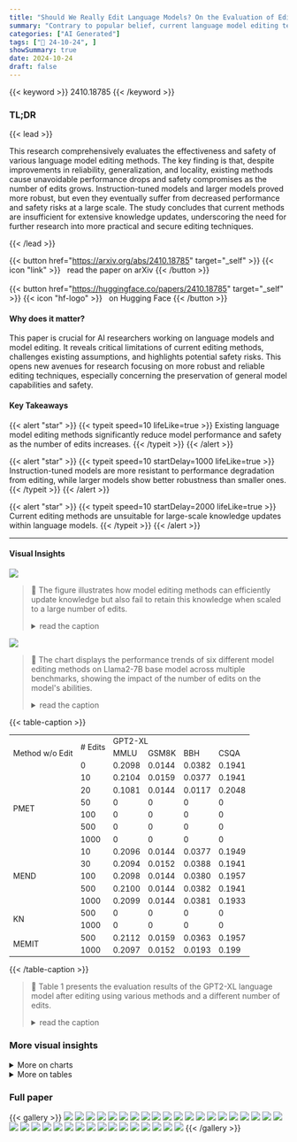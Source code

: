 ```yaml
---
title: "Should We Really Edit Language Models? On the Evaluation of Edited Language Models"
summary: "Contrary to popular belief, current language model editing techniques cause inevitable performance decline and safety issues when scaling edits, urging the need for more practical methods."
categories: ["AI Generated"]
tags: ["🔖 24-10-24", ]
showSummary: true
date: 2024-10-24
draft: false
---
```


{{< keyword >}} 2410.18785 {{< /keyword >}}

### TL;DR


{{< lead >}}

This research comprehensively evaluates the effectiveness and safety of various language model editing methods.  The key finding is that, despite improvements in reliability, generalization, and locality,  existing methods cause unavoidable performance drops and safety compromises as the number of edits grows.  Instruction-tuned models and larger models proved more robust, but even they eventually suffer from decreased performance and safety risks at a large scale. The study concludes that current methods are insufficient for extensive knowledge updates, underscoring the need for further research into more practical and secure editing techniques.

{{< /lead >}}


{{< button href="https://arxiv.org/abs/2410.18785" target="_self" >}}
{{< icon "link" >}} &nbsp; read the paper on arXiv
{{< /button >}}
<br><br>
{{< button href="https://huggingface.co/papers/2410.18785" target="_self" >}}
{{< icon "hf-logo" >}} &nbsp; on Hugging Face
{{< /button >}}

#### Why does it matter?
This paper is crucial for AI researchers working on language models and model editing.  It reveals critical limitations of current editing methods, challenges existing assumptions, and highlights potential safety risks. This opens new avenues for research focusing on more robust and reliable editing techniques, especially concerning the preservation of general model capabilities and safety.
#### Key Takeaways

{{< alert "star" >}}
{{< typeit speed=10 lifeLike=true >}} Existing language model editing methods significantly reduce model performance and safety as the number of edits increases. {{< /typeit >}}
{{< /alert >}}

{{< alert "star" >}}
{{< typeit speed=10 startDelay=1000 lifeLike=true >}} Instruction-tuned models are more resistant to performance degradation from editing, while larger models show better robustness than smaller ones. {{< /typeit >}}
{{< /alert >}}

{{< alert "star" >}}
{{< typeit speed=10 startDelay=2000 lifeLike=true >}} Current editing methods are unsuitable for large-scale knowledge updates within language models. {{< /typeit >}}
{{< /alert >}}

------
#### Visual Insights



![](https://ai-paper-reviewer.com/2410.18785/figures_2_0.png)

> 🔼 The figure illustrates how model editing methods can efficiently update knowledge but also fail to retain this knowledge when scaled to a large number of edits.
> <details>
> <summary>read the caption</summary>
> Figure 1: Illustration about the model editing and its pitfalls in retaining edited knowledge. Left panel: model editing methods can efficiently update knowledge within language models; Right panel: when scaling editing to thousands, the model can't retain edited knowledge, see [16] for details.
> </details>





![](https://ai-paper-reviewer.com/2410.18785/charts_5_0.png)

> 🔼 The chart displays the performance trends of six different model editing methods on Llama2-7B base model across multiple benchmarks, showing the impact of the number of edits on the model's abilities.
> <details>
> <summary>read the caption</summary>
> Figure 2: Performance trends of evaluating edited Llama2-7B base model across different benchmarks using six editing methods. Results reveal that PMET and MEND can effectively preserve the model's abilities across all tasks. While KN drastically drops even less than ten edits.
> </details>





{{< table-caption >}}
<table id='4' style='font-size:14px'><tr><td rowspan="3">Method w/o Edit</td><td rowspan="2"># Edits</td><td colspan="4">GPT2-XL</td></tr><tr><td>MMLU</td><td>GSM8K</td><td>BBH</td><td>CSQA</td></tr><tr><td>0</td><td>0.2098</td><td>0.0144</td><td>0.0382</td><td>0.1941</td></tr><tr><td rowspan="6">PMET</td><td>10</td><td>0.2104</td><td>0.0159</td><td>0.0377</td><td>0.1941</td></tr><tr><td>20</td><td>0.1081</td><td>0.0144</td><td>0.0117</td><td>0.2048</td></tr><tr><td>50</td><td>0</td><td>0</td><td>0</td><td>0</td></tr><tr><td>100</td><td>0</td><td>0</td><td>0</td><td>0</td></tr><tr><td>500</td><td>0</td><td>0</td><td>0</td><td>0</td></tr><tr><td>1000</td><td>0</td><td>0</td><td>0</td><td>0</td></tr><tr><td rowspan="5">MEND</td><td>10</td><td>0.2096</td><td>0.0144</td><td>0.0377</td><td>0.1949</td></tr><tr><td>30</td><td>0.2094</td><td>0.0152</td><td>0.0388</td><td>0.1941</td></tr><tr><td>100</td><td>0.2098</td><td>0.0144</td><td>0.0380</td><td>0.1957</td></tr><tr><td>500</td><td>0.2100</td><td>0.0144</td><td>0.0382</td><td>0.1941</td></tr><tr><td>1000</td><td>0.2099</td><td>0.0144</td><td>0.0381</td><td>0.1933</td></tr><tr><td rowspan="2">KN</td><td>500</td><td>0</td><td>0</td><td>0</td><td>0</td></tr><tr><td>1000</td><td>0</td><td>0</td><td>0</td><td>0</td></tr><tr><td rowspan="2">MEMIT</td><td>500</td><td>0.2112</td><td>0.0159</td><td>0.0363</td><td>0.1957</td></tr><tr><td>1000</td><td>0.2097</td><td>0.0152</td><td>0.0193</td><td>0.199</td></tr></table>{{< /table-caption >}}

> 🔼 Table 1 presents the evaluation results of the GPT2-XL language model after editing using various methods and a different number of edits.
> <details>
> <summary>read the caption</summary>
> Table 1: Evaluation results of GPT2-XL. experiments are conducted on a sever with 8 RTX 4090 GPUs.
> </details>



### More visual insights



<details>
<summary>More on charts
</summary>


![](https://ai-paper-reviewer.com/2410.18785/charts_6_0.png)

> 🔼 The chart displays the performance trends of six different model editing methods on the Llama2-7B base model across various benchmark tasks, showing how the number of edits affects model performance.
> <details>
> <summary>read the caption</summary>
> Figure 2: Performance trends of evaluating edited Llama2-7B base model across different benchmarks using six editing methods. Results reveal that PMET and MEND can effectively preserve the model's abilities across all tasks. While KN drastically drops even less than ten edits.
> </details>


![](https://ai-paper-reviewer.com/2410.18785/charts_6_1.png)

> 🔼 The chart displays the performance trends of six different model editing methods on the Llama2-7B base model across various benchmarks, showing that PMET and MEND maintain model abilities better than others, especially KN.
> <details>
> <summary>read the caption</summary>
> Figure 2: Performance trends of evaluating edited Llama2-7B base model across different benchmarks using six editing methods. Results reveal that PMET and MEND can effectively preserve the model's abilities across all tasks. While KN drastically drops even less than ten edits.
> </details>


![](https://ai-paper-reviewer.com/2410.18785/charts_7_0.png)

> 🔼 The chart displays the performance trends of six different model editing methods on Llama2-7B across five different benchmark tasks, showing how the number of edits affects model performance.
> <details>
> <summary>read the caption</summary>
> Figure 2: Performance trends of evaluating edited Llama2-7B base model across different benchmarks using six editing methods. Results reveal that PMET and MEND can effectively preserve the model’s abilities across all tasks. While KN drastically drops even less than ten edits.
> </details>


![](https://ai-paper-reviewer.com/2410.18785/charts_8_0.png)

> 🔼 The chart displays the performance trends of six different model editing methods on the Llama2-7B base model across various benchmarks, showing that PMET and MEND effectively preserve model abilities while KN shows a significant performance drop.
> <details>
> <summary>read the caption</summary>
> Figure 2: Performance trends of evaluating edited Llama2-7B base model across different benchmarks using six editing methods. Results reveal that PMET and MEND can effectively preserve the model’s abilities across all tasks. While KN drastically drops even less than ten edits.
> </details>


![](https://ai-paper-reviewer.com/2410.18785/charts_21_0.png)

> 🔼 The chart displays the performance trends of six different model editing methods on the Llama2-7B base model across multiple benchmark tasks, showing that PMET and MEND are more effective in preserving model abilities than other methods.
> <details>
> <summary>read the caption</summary>
> Figure 2: Performance trends of evaluating edited Llama2-7B base model across different benchmarks using six editing methods. Results reveal that PMET and MEND can effectively preserve the model’s abilities across all tasks. While KN drastically drops even less than ten edits.
> </details>


![](https://ai-paper-reviewer.com/2410.18785/charts_21_1.png)

> 🔼 The chart displays performance trends of six different model editing methods on the Llama2-7B base model across multiple benchmark tasks, revealing that PMET and MEND are most effective at preserving model abilities while KN shows a significant drop in performance.
> <details>
> <summary>read the caption</summary>
> Figure 2: Performance trends of evaluating edited Llama2-7B base model across different benchmarks using six editing methods. Results reveal that PMET and MEND can effectively preserve the model’s abilities across all tasks. While KN drastically drops even less than ten edits.
> </details>


</details>



<details>
<summary>More on tables
</summary>


{{< table-caption >}}
<table id='0' style='font-size:14px'><tr><td rowspan="3">Method w/o Edit</td><td rowspan="2"># Edits</td><td colspan="4">Llama2-7B-Chat</td><td colspan="4">Mistral-7B-Instruct</td></tr><tr><td>MMLU</td><td>GSM8K</td><td>BBH</td><td>CSQA</td><td>MMLU</td><td>GSM8K</td><td>BBH</td><td>CSQA</td></tr><tr><td>0</td><td>0.4516</td><td>0.2032</td><td>0.3997</td><td>0.6134</td><td>0.5350</td><td>0.3450</td><td>0.4668</td><td>0.6601</td></tr><tr><td rowspan="6">ROME</td><td>1</td><td>0.4576</td><td>0.1531</td><td>0.3985</td><td>0.5938</td><td>0.5364</td><td>0.3442</td><td>0.4667</td><td>0.6699</td></tr><tr><td>5</td><td>0.4587</td><td>0.1425</td><td>0.3976</td><td>0.5839</td><td>0.5354</td><td>0.3442</td><td>0.4648</td><td>0.6618</td></tr><tr><td>10</td><td>0.4578</td><td>0.1471</td><td>0.3974</td><td>0.5864</td><td>0.5333</td><td>0.3366</td><td>0.4684</td><td>0.6634</td></tr><tr><td>20</td><td>0.4416</td><td>0.1471</td><td>0.3828</td><td>0.5602</td><td>0.5310</td><td>0.3397</td><td>0.4693</td><td>0.6519</td></tr><tr><td>50</td><td>0.2700</td><td>0.0409</td><td>0.2838</td><td>0.2048</td><td>0.4115</td><td>0.2517</td><td>0.3888</td><td>0.4636</td></tr><tr><td>100</td><td>0.0007</td><td>0.0152</td><td>0</td><td>0</td><td>0.1884</td><td>0.0190</td><td>0.1884</td><td>0.0026</td></tr><tr><td rowspan="6">MEMIT</td><td>1</td><td>0.4715</td><td>0.2085</td><td>0.4106</td><td>0.6143</td><td>0.5356</td><td>0.3450</td><td>0.4664</td><td>0.6683</td></tr><tr><td>5</td><td>0.4717</td><td>0.1895</td><td>0.4114</td><td>0.6233</td><td>0.5345</td><td>0.3419</td><td>0.4656</td><td>0.6675</td></tr><tr><td>10</td><td>0.4704</td><td>0.2047</td><td>0.4132</td><td>0.6151</td><td>0.5357</td><td>0.3434</td><td>0.4674</td><td>0.6716</td></tr><tr><td>20</td><td>0.4698</td><td>0.1956</td><td>0.4087</td><td>0.6405</td><td>0.5358</td><td>0.3465</td><td>0.4670</td><td>0.6667</td></tr><tr><td>50</td><td>0.4682</td><td>0.2039</td><td>0.4017</td><td>0.6405</td><td>0.5328</td><td>0.3487</td><td>0.4643</td><td>0.6536</td></tr><tr><td>100</td><td>0.4485</td><td>0.1850</td><td>0.3959</td><td>0.6044</td><td>0</td><td>0</td><td>0</td><td>0</td></tr><tr><td rowspan="6">PMET</td><td>1</td><td>0.4583</td><td>0.1471</td><td>0.3988</td><td>0.5930</td><td>0.5357</td><td>0.3465</td><td>0.6658</td><td>0.4663</td></tr><tr><td>5</td><td>0.4586</td><td>0.1448</td><td>0.4001</td><td>0.5897</td><td>0.5356</td><td>0.3457</td><td>0.6691</td><td>0.4669</td></tr><tr><td>10</td><td>0.4593</td><td>0.1471</td><td>0.4017</td><td>0.5930</td><td>0.5348</td><td>0.3450</td><td>0.6691</td><td>0.4662</td></tr><tr><td>20</td><td>0.4588</td><td>0.1456</td><td>0.4010</td><td>0.5872</td><td>0.5360</td><td>0.3397</td><td>0.6618</td><td>0.4570</td></tr><tr><td>50</td><td>0.4584</td><td>0.1448</td><td>0.4019</td><td>0.5905</td><td>0</td><td>0</td><td>0</td><td>0</td></tr><tr><td>100</td><td>0.4590</td><td>0.1448</td><td>0.3960</td><td>0.5930</td><td>0</td><td>0</td><td>0</td><td>0</td></tr><tr><td rowspan="10">MEND KN</td><td>10</td><td>0.4731</td><td>0.2100</td><td>0.4097</td><td>0.6216</td><td>-</td><td></td><td>-</td><td></td></tr><tr><td>20</td><td>0.4729</td><td>0.2024</td><td>0.4057</td><td>0.6102</td><td>一</td><td>-</td><td>-</td><td>-</td></tr><tr><td>50</td><td>0.4728</td><td>0.2024</td><td>0.4101</td><td>0.6183</td><td>-</td><td>-</td><td>-</td><td>-</td></tr><tr><td>100</td><td>0.4731</td><td>0.2009</td><td>0.4093</td><td>0.6183</td><td>-</td><td>-</td><td>-</td><td>-</td></tr><tr><td>200</td><td>0.4738</td><td>0.2100</td><td>0.4030</td><td>0.6249</td><td>-</td><td>-</td><td>-</td><td></td></tr><tr><td>500</td><td>0.4732</td><td>0.2168</td><td>0.4089</td><td>0.6192</td><td>-</td><td>-</td><td>-</td><td>-</td></tr><tr><td>1000</td><td>0.4728</td><td>0.2138</td><td>0.4118</td><td>0.6224</td><td>-</td><td>-</td><td>-</td><td>-</td></tr><tr><td>10</td><td>0</td><td>0</td><td>0</td><td>0</td><td>0</td><td>0</td><td>0</td><td>0</td></tr><tr><td>20</td><td>0</td><td>0</td><td>0</td><td>0</td><td>0</td><td>0</td><td>0</td><td>0</td></tr><tr><td>50</td><td>0</td><td>0</td><td>0</td><td>0</td><td>0</td><td>0</td><td>0</td><td>0</td></tr></table>{{< /table-caption >}}
> 🔼 Table 2 presents a quantitative analysis of the impact of different editing methods and varying numbers of edits on the general abilities of base language models across four benchmark tasks.
> <details>
> <summary>read the caption</summary>
> Table 2: Results on evaluating the impact of different editing methods and numbers of edits on edited language models (base model). All editing is conducted on COUNTERFACT dataset with a fixed seed for a fair comparison. For all 4 tasks in this table, the higher score indicates a better performance. MEND and GRACE are not available for Mistral-7B.
> </details>

{{< table-caption >}}
<table id='0' style='font-size:14px'><tr><td>Model</td><td>Method</td><td># Edits</td><td>MMLU↑</td><td>GSM8K↑</td><td>BBH↑</td><td>CSQA↑</td></tr><tr><td rowspan="7">Pythia-160M</td><td>w/o Edit</td><td>0</td><td>0.2435</td><td>0.0174</td><td>0.0742</td><td>0.1884</td></tr><tr><td rowspan="3">ROME</td><td>10</td><td>0</td><td>0</td><td>0</td><td>0</td></tr><tr><td>50</td><td>0</td><td>0</td><td>0</td><td>0</td></tr><tr><td>100</td><td>0</td><td>0</td><td>0</td><td>0</td></tr><tr><td rowspan="3">MEMIT</td><td>10</td><td>0.2460</td><td>0.0212</td><td>0.0785</td><td>0.2056</td></tr><tr><td>50</td><td>0.2447</td><td>0.0227</td><td>0.0755</td><td>0.1982</td></tr><tr><td>100</td><td>0.2468</td><td>0.0235</td><td>0.0743</td><td>0.1990</td></tr><tr><td rowspan="7">Pythia-410M</td><td>w/o Edit</td><td>0</td><td>0.2614</td><td>0.0144</td><td>0.2497</td><td>0.2064</td></tr><tr><td rowspan="3">ROME</td><td>10</td><td>0</td><td>0</td><td>0</td><td>0</td></tr><tr><td>50</td><td>0</td><td>0</td><td>0</td><td>0</td></tr><tr><td>100</td><td>0</td><td>0</td><td>0</td><td>0</td></tr><tr><td rowspan="3">MEMIT</td><td>10</td><td>0.2628</td><td>0.0182</td><td>0.2476</td><td>0.2015</td></tr><tr><td>50</td><td>0.2629</td><td>0.0144</td><td>0.2482</td><td>0.2080</td></tr><tr><td>100</td><td>0.2627</td><td>0.0190</td><td>0.2490</td><td>0.2048</td></tr><tr><td rowspan="7">Pythia-1B</td><td>w/o Edit</td><td>0</td><td>0.2552</td><td>0.0273</td><td>0.2535</td><td>0.1892</td></tr><tr><td rowspan="3">ROME</td><td>10</td><td>0.2547</td><td>0.0083</td><td>0.0052</td><td>0.2039</td></tr><tr><td>50</td><td>0.0017</td><td>0</td><td>0</td><td>0</td></tr><tr><td>100</td><td>0</td><td>0</td><td>0</td><td>0</td></tr><tr><td rowspan="3">MEMIT</td><td>10</td><td>0.2562</td><td>0.0265</td><td>0.2545</td><td>0.1908</td></tr><tr><td>50</td><td>0.2539</td><td>0.0265</td><td>0.2544</td><td>0.2015</td></tr><tr><td>100</td><td>0.2547</td><td>0.0258</td><td>0.2532</td><td>0.2064</td></tr><tr><td rowspan="7">Pythia-2.8B</td><td>w/o Edit</td><td>0</td><td>0.2800</td><td>0.0364</td><td>0.2870</td><td>0.2146</td></tr><tr><td rowspan="3">ROME</td><td>10</td><td>0.2272</td><td>0.0008</td><td>0.0004</td><td>0.1990</td></tr><tr><td>50</td><td>0.0001</td><td>0.0191</td><td>0</td><td>0</td></tr><tr><td>100</td><td>0</td><td>0</td><td>0</td><td>0</td></tr><tr><td rowspan="3">MEMIT</td><td>10</td><td>0.2547</td><td>0.0303</td><td>0.2774</td><td>0.2154</td></tr><tr><td>50</td><td>0.2554</td><td>0.0349</td><td>0.2758</td><td>0.2269</td></tr><tr><td>100</td><td>0.2559</td><td>0.0318</td><td>0.2749</td><td>0.2179</td></tr><tr><td rowspan="14">Pythia-6.9B Pythia-12B</td><td>w/o Edit</td><td>0</td><td>0.2565</td><td>0.0318</td><td>0.2762</td><td>0.2260</td></tr><tr><td rowspan="3">ROME</td><td>10</td><td>0.0189</td><td>0</td><td>0</td><td>0</td></tr><tr><td>50</td><td>0</td><td>0</td><td>0</td><td>0</td></tr><tr><td>100</td><td>0</td><td>0</td><td>0</td><td>0</td></tr><tr><td rowspan="3">MEMIT</td><td>10</td><td>0.2547</td><td>0.0303</td><td>0.2774</td><td>0.2154</td></tr><tr><td>50</td><td>0.2554</td><td>0.0349</td><td>0.2758</td><td>0.2269</td></tr><tr><td>100</td><td>0.2559</td><td>0.0318</td><td>0.2749</td><td>0.2179</td></tr><tr><td rowspan="4">w/o Edit ROME</td><td>0</td><td>0.2621</td><td>0.0485</td><td>0.2868</td><td>0.2375</td></tr><tr><td>10</td><td>0.0263</td><td>0.0380</td><td>0</td><td>0</td></tr><tr><td></td><td>0</td><td>0.0380</td><td>0</td><td>0</td></tr><tr><td>50 100</td><td>0</td><td>0.0380</td><td>0</td><td>0</td></tr><tr><td rowspan="3">MEMIT</td><td>10</td><td>0.2615</td><td>0.0462</td><td>0.2878</td><td>0.2408</td></tr><tr><td>50</td><td>0.2633</td><td>0.0531</td><td>0.2916</td><td>0.2514</td></tr><tr><td>100</td><td>0.2587</td><td>0.0523</td><td>0.2925</td><td>0.2465</td></tr></table>{{< /table-caption >}}
> 🔼 Table 2 presents a quantitative evaluation of the impact of various model editing methods and the number of edits on the general capabilities of base language models across different benchmarks.
> <details>
> <summary>read the caption</summary>
> Table 2: Results on evaluating the impact of different editing methods and numbers of edits on edited language models (base model). All editing is conducted on COUNTERFACT dataset with a fixed seed for a fair comparison. For all 4 tasks in this table, the higher score indicates a better performance. MEND and GRACE are not available for Mistral-7B.
> </details>

{{< table-caption >}}
<table id='0' style='font-size:14px'><tr><td rowspan="2">Method</td><td rowspan="2"># Edits</td><td colspan="2">Llama2-7B</td><td colspan="2">Llama2-7B-chat</td><td colspan="2">Mixtral-7B</td><td colspan="2">Mixtral-7B-Instruct</td></tr><tr><td>TruthfulQA</td><td>Toxigen</td><td>TruthfulQA</td><td>Toxigen</td><td>TruthfulQA</td><td>Toxigen</td><td>TruthfulQA</td><td>Toxigen</td></tr><tr><td rowspan="2">w/o Edits</td><td>0</td><td>0.2521</td><td>0.4284</td><td>0.3023</td><td>0.5177</td><td>0.2815</td><td>0.4247</td><td>0.3917</td><td>0.4896</td></tr><tr><td>1</td><td>0.2521</td><td>0.4296</td><td>0.2921</td><td>0.5196</td><td>0.2815</td><td>0.4247</td><td>0.3941</td><td>0.4810</td></tr><tr><td rowspan="5">ROME</td><td>5</td><td>0.2497</td><td>0.4272</td><td>0.2997</td><td>0.5072</td><td>0.2815</td><td>0.4247</td><td>0.3929</td><td>0.4896</td></tr><tr><td>10</td><td>0.2485</td><td>0.4296</td><td>0.2962</td><td>0.5080</td><td>0.2742</td><td>0.4235</td><td>0.3892</td><td>0.4737</td></tr><tr><td>20</td><td>0.2411</td><td>0.4284</td><td>0.2913</td><td>0.4871</td><td>0.2742</td><td>0.4247</td><td>0.3868</td><td>0.4737</td></tr><tr><td>50</td><td>0.2411</td><td>0.4101</td><td>0.2497</td><td>0.4957</td><td>0.2350</td><td>0.4247</td><td>0.2644</td><td>0.4504</td></tr><tr><td>100</td><td>0.2729</td><td>0.4982</td><td>0.2974</td><td>0.5141</td><td>0.2509</td><td>0.5667</td><td>0.2827</td><td>0.5251</td></tr><tr><td rowspan="6">MEMIT</td><td>1</td><td>0.2509</td><td>0.4284</td><td>0.2999</td><td>0.5116</td><td>0.2815</td><td>0.4272</td><td>0.3905</td><td>0.4859</td></tr><tr><td>5</td><td>0.2497</td><td>0.4272</td><td>0.2950</td><td>0.5116</td><td>0.2803</td><td>0.4272</td><td>0.3929</td><td>0.4908</td></tr><tr><td>10</td><td>0.2497</td><td>0.4284</td><td>0.2925</td><td>0.5153</td><td>0.2815</td><td>0.4259</td><td>0.3929</td><td>0.4847</td></tr><tr><td>20</td><td>0.2460</td><td>0.4308</td><td>0.2999</td><td>0.5018</td><td>0.2791</td><td>0.4259</td><td>0.3917</td><td>0.4908</td></tr><tr><td>50</td><td>0.2399</td><td>0.4308</td><td>0.2815</td><td>0.5153</td><td>0.2668</td><td>0.4308</td><td>0.3807</td><td>0.4774</td></tr><tr><td>100</td><td>0.1922</td><td>0.4321</td><td>0.2472</td><td>0.4896</td><td>0.2375</td><td>0.4627</td><td>0.2350</td><td>0.5838</td></tr><tr><td rowspan="8">PMET</td><td>1</td><td>0.2521</td><td>0.4296</td><td>0.2974</td><td>0.5163</td><td>0.2815</td><td>0.4247</td><td>0.3917</td><td>0.4823</td></tr><tr><td>5</td><td>0.2497</td><td>0.4272</td><td>0.2988</td><td>0.5175</td><td>0.2815</td><td>0.4247</td><td>0.3917</td><td>0.4835</td></tr><tr><td>10</td><td>0.2485</td><td>0.4296</td><td>0.2964</td><td>0.5190</td><td>0.2840</td><td>0.4235</td><td>0.3929</td><td>0.4847</td></tr><tr><td>20</td><td>0.2411</td><td>0.4284</td><td>0.2974</td><td>0.5141</td><td>0.2740</td><td>0.4247</td><td>0.3905</td><td>0.4908</td></tr><tr><td>50</td><td>0.2411</td><td>0.4100</td><td>0.2962</td><td>0.5129</td><td>0.2350</td><td>0.4247</td><td>0.2375</td><td>0.4333</td></tr><tr><td>100</td><td>0.2729</td><td>0.4982</td><td>0.2962</td><td>0.5165</td><td>0.2509</td><td>0.5667</td><td>0.2350</td><td>0.4333</td></tr><tr><td>500</td><td>0.2350</td><td>0.4259</td><td>0.2362</td><td>0.5667</td><td>-</td><td>-</td><td>-</td><td>-</td></tr><tr><td>1000</td><td>0.2362</td><td>0.4308</td><td>0.2350</td><td>0.5667</td><td>-</td><td>-</td><td>-</td><td>-</td></tr><tr><td rowspan="6">MEND</td><td>10</td><td>0.2472</td><td>0.4308</td><td>0.2974</td><td>0.5141</td><td>-</td><td>-</td><td>-</td><td></td></tr><tr><td>20</td><td>0.2546</td><td>0.4296</td><td>0.2999</td><td>0.5104</td><td></td><td></td><td>-</td><td></td></tr><tr><td>50</td><td>0.2521</td><td>0.4296</td><td>0.2938</td><td>0.5153</td><td>-</td><td>、</td><td>-</td><td></td></tr><tr><td>100</td><td>0.2521</td><td>0.4296</td><td>0.3035</td><td>0.5153</td><td>、</td><td>-</td><td>-</td><td></td></tr><tr><td>500</td><td>0.2521</td><td>0.4308</td><td>0.3035</td><td>0.5080</td><td>-</td><td>-</td><td>-</td><td></td></tr><tr><td>1000</td><td>0.2485</td><td>0.4308</td><td>0.2950</td><td>0.5055</td><td>-</td><td>-</td><td>-</td><td>-</td></tr><tr><td rowspan="5">KN</td><td>10</td><td>0.2350</td><td>0.4333</td><td>0.2277</td><td>0.4333</td><td>0.2889</td><td>0.4308</td><td></td><td></td></tr><tr><td>50</td><td>0.2399</td><td>0.5667</td><td>0.2399</td><td>0.4590</td><td>0.2558</td><td>0.5667</td><td>-</td><td></td></tr><tr><td>100</td><td>0.2350</td><td>0.5667</td><td>0.2399</td><td>0.4590</td><td>0.2583</td><td>0.5667</td><td>-</td><td>-</td></tr><tr><td>500</td><td>0.2362</td><td>0.4333</td><td>0.2392</td><td>0.4590</td><td>0.2583</td><td>0.5667</td><td>-</td><td>-</td></tr><tr><td>1000</td><td>0.2313</td><td>0.4333</td><td>0.2399</td><td>0.4590</td><td>0.2583</td><td>0.5667</td><td>-</td><td></td></tr></table>{{< /table-caption >}}
> 🔼 Table 2 presents a quantitative evaluation of the impact of different model editing methods and varying numbers of edits on the general abilities of several base language models across four distinct benchmark tasks.
> <details>
> <summary>read the caption</summary>
> Table 2: Results on evaluating the impact of different editing methods and numbers of edits on edited language models (base model). All editing is conducted on COUNTERFACT dataset with a fixed seed for a fair comparison. For all 4 tasks in this table, the higher score indicates a better performance. MEND and GRACE are not available for Mistral-7B.
> </details>

{{< table-caption >}}
<table id='3' style='font-size:14px'><tr><td>DATASET</td><td>TASK TYPE</td><td># FEW-SHOT</td><td># TEST</td><td>METRIC</td><td>EVALUATION METHOD</td></tr><tr><td>MMLU 27</td><td>World Knowledge</td><td>5</td><td>14,079</td><td>Accuracy</td><td>Generation-Based</td></tr><tr><td>BBH 28</td><td>World Knowledge</td><td>3</td><td>6,511</td><td>Accuracy</td><td>Generation-Based</td></tr><tr><td>GSM8K 39</td><td>Arithmetic</td><td>8</td><td>1,319</td><td>Exact match</td><td>Generation-Based</td></tr><tr><td>CSQA* 40</td><td>Commonsense</td><td>7</td><td>1,221</td><td>Accuracy</td><td>Generation-Based</td></tr><tr><td>TriviaQA 41</td><td>Reading Comprehension</td><td>0</td><td>17,900</td><td>Exact match</td><td>Generation-Based</td></tr><tr><td>TruthfulQA 42</td><td>Truthful</td><td>0</td><td>817</td><td>Accuracy</td><td>Sequence-Based</td></tr><tr><td>ToxiGen 43</td><td>Hate Speech</td><td>0</td><td>940</td><td>Accuracy</td><td>Sequence-Based</td></tr></table>{{< /table-caption >}}
> 🔼 Table 2 presents the results of evaluating the impact of different model editing methods and various numbers of edits on the general abilities of base language models across four benchmark tasks.
> <details>
> <summary>read the caption</summary>
> Table 2: Results on evaluating the impact of different editing methods and numbers of edits on edited language models (base model). All editing is conducted on COUNTERFACT dataset with a fixed seed for a fair comparison. For all 4 tasks in this table, the higher score indicates a better performance. MEND and GRACE are not available for Mistral-7B.
> </details>

{{< table-caption >}}
<table id='7' style='font-size:16px'><tr><td rowspan="2">Method</td><td colspan="3">With vLLM</td><td colspan="3">Without vLLM</td></tr><tr><td>MMLU</td><td>GSM8K</td><td>CSQA</td><td>MMLU</td><td>GSM8K</td><td>CSQA</td></tr><tr><td>Llama2-7B</td><td>103</td><td>5</td><td>26</td><td>840</td><td>7</td><td>42</td></tr></table>{{< /table-caption >}}
> 🔼 Table 7 compares the time costs of running benchmarks with and without vLLM, demonstrating the significant time reduction achieved by using vLLM.
> <details>
> <summary>read the caption</summary>
> Table 7: Comparison of time costs for different benchmarks with and without vLLM using the Llama2-7B model. The unit is minutes. The table demonstrates that using vLLM significantly reduces the time costs across all benchmarks.
> </details>

{{< table-caption >}}
<table id='2' style='font-size:16px'><tr><td rowspan="2">Method</td><td colspan="3">Llama2-7B</td><td colspan="3">GPT2-XL</td></tr><tr><td>10</td><td>50</td><td>100</td><td>10</td><td>50</td><td>100</td></tr><tr><td>ROME</td><td>2m1s</td><td>9m53s</td><td>16m31s</td><td>59s</td><td>4m4s</td><td>8mlls</td></tr><tr><td>MEMIT</td><td>4m30s</td><td>20m29s</td><td>40m14s</td><td>2m10s</td><td>8m24s</td><td>17m23s</td></tr><tr><td>GRACE</td><td>10s</td><td>1m3s</td><td>2mls</td><td>5s</td><td>31s</td><td>1m2s</td></tr><tr><td>MEND</td><td>24s</td><td>1m34s</td><td>2m17s</td><td>11s</td><td>52s</td><td>1m24s</td></tr><tr><td>SERAC</td><td>20s</td><td>1m7s</td><td>1m24s</td><td>14s</td><td>1m12s</td><td>2m15s</td></tr></table>{{< /table-caption >}}
> 🔼 Table 2 presents the performance of different model editing methods on various language models (base models) with different numbers of edits, evaluated across multiple benchmarks.
> <details>
> <summary>read the caption</summary>
> Table 2: Results on evaluating the impact of different editing methods and numbers of edits on edited language models (base model). All editing is conducted on COUNTERFACT dataset with a fixed seed for a fair comparison. For all 4 tasks in this table, the higher score indicates a better performance. MEND and GRACE are not available for Mistral-7B.
> </details>

</details>


### Full paper

{{< gallery >}}
<img src="https://ai-paper-reviewer.com/2410.18785/1.png" class="grid-w50 md:grid-w33 xl:grid-w25" />
<img src="https://ai-paper-reviewer.com/2410.18785/2.png" class="grid-w50 md:grid-w33 xl:grid-w25" />
<img src="https://ai-paper-reviewer.com/2410.18785/3.png" class="grid-w50 md:grid-w33 xl:grid-w25" />
<img src="https://ai-paper-reviewer.com/2410.18785/4.png" class="grid-w50 md:grid-w33 xl:grid-w25" />
<img src="https://ai-paper-reviewer.com/2410.18785/5.png" class="grid-w50 md:grid-w33 xl:grid-w25" />
<img src="https://ai-paper-reviewer.com/2410.18785/6.png" class="grid-w50 md:grid-w33 xl:grid-w25" />
<img src="https://ai-paper-reviewer.com/2410.18785/7.png" class="grid-w50 md:grid-w33 xl:grid-w25" />
<img src="https://ai-paper-reviewer.com/2410.18785/8.png" class="grid-w50 md:grid-w33 xl:grid-w25" />
<img src="https://ai-paper-reviewer.com/2410.18785/9.png" class="grid-w50 md:grid-w33 xl:grid-w25" />
<img src="https://ai-paper-reviewer.com/2410.18785/10.png" class="grid-w50 md:grid-w33 xl:grid-w25" />
<img src="https://ai-paper-reviewer.com/2410.18785/11.png" class="grid-w50 md:grid-w33 xl:grid-w25" />
<img src="https://ai-paper-reviewer.com/2410.18785/12.png" class="grid-w50 md:grid-w33 xl:grid-w25" />
<img src="https://ai-paper-reviewer.com/2410.18785/13.png" class="grid-w50 md:grid-w33 xl:grid-w25" />
<img src="https://ai-paper-reviewer.com/2410.18785/14.png" class="grid-w50 md:grid-w33 xl:grid-w25" />
<img src="https://ai-paper-reviewer.com/2410.18785/15.png" class="grid-w50 md:grid-w33 xl:grid-w25" />
<img src="https://ai-paper-reviewer.com/2410.18785/16.png" class="grid-w50 md:grid-w33 xl:grid-w25" />
<img src="https://ai-paper-reviewer.com/2410.18785/17.png" class="grid-w50 md:grid-w33 xl:grid-w25" />
<img src="https://ai-paper-reviewer.com/2410.18785/18.png" class="grid-w50 md:grid-w33 xl:grid-w25" />
<img src="https://ai-paper-reviewer.com/2410.18785/19.png" class="grid-w50 md:grid-w33 xl:grid-w25" />
<img src="https://ai-paper-reviewer.com/2410.18785/20.png" class="grid-w50 md:grid-w33 xl:grid-w25" />
<img src="https://ai-paper-reviewer.com/2410.18785/21.png" class="grid-w50 md:grid-w33 xl:grid-w25" />
<img src="https://ai-paper-reviewer.com/2410.18785/22.png" class="grid-w50 md:grid-w33 xl:grid-w25" />
<img src="https://ai-paper-reviewer.com/2410.18785/23.png" class="grid-w50 md:grid-w33 xl:grid-w25" />
<img src="https://ai-paper-reviewer.com/2410.18785/24.png" class="grid-w50 md:grid-w33 xl:grid-w25" />
<img src="https://ai-paper-reviewer.com/2410.18785/25.png" class="grid-w50 md:grid-w33 xl:grid-w25" />
<img src="https://ai-paper-reviewer.com/2410.18785/26.png" class="grid-w50 md:grid-w33 xl:grid-w25" />
<img src="https://ai-paper-reviewer.com/2410.18785/27.png" class="grid-w50 md:grid-w33 xl:grid-w25" />
<img src="https://ai-paper-reviewer.com/2410.18785/28.png" class="grid-w50 md:grid-w33 xl:grid-w25" />
<img src="https://ai-paper-reviewer.com/2410.18785/29.png" class="grid-w50 md:grid-w33 xl:grid-w25" />
<img src="https://ai-paper-reviewer.com/2410.18785/30.png" class="grid-w50 md:grid-w33 xl:grid-w25" />
<img src="https://ai-paper-reviewer.com/2410.18785/31.png" class="grid-w50 md:grid-w33 xl:grid-w25" />
<img src="https://ai-paper-reviewer.com/2410.18785/32.png" class="grid-w50 md:grid-w33 xl:grid-w25" />
<img src="https://ai-paper-reviewer.com/2410.18785/33.png" class="grid-w50 md:grid-w33 xl:grid-w25" />
<img src="https://ai-paper-reviewer.com/2410.18785/34.png" class="grid-w50 md:grid-w33 xl:grid-w25" />
<img src="https://ai-paper-reviewer.com/2410.18785/35.png" class="grid-w50 md:grid-w33 xl:grid-w25" />
<img src="https://ai-paper-reviewer.com/2410.18785/36.png" class="grid-w50 md:grid-w33 xl:grid-w25" />
{{< /gallery >}}
